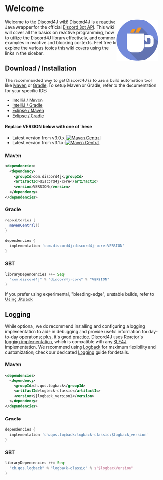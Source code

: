 # Welcome

<img align="right" src="https://raw.githubusercontent.com/Discord4J/discord4j-web/master/public/logo.svg?sanitize=true" width=27%>

Welcome to the Discord4J wiki! Discord4J is a [reactive](https://www.reactivemanifesto.org/) Java wrapper for the official [Discord Bot API](https://discordapp.com/developers/docs/intro). This wiki will cover all the basics on reactive
programming, how to utilize the Discord4J library effectively, and common examples in reactive and blocking contexts. Feel free to explore the various topics this wiki covers using the links in the sidebar.

## Download / Installation
The recommended way to get Discord4J is to use a build automation tool like [Maven](https://maven.apache.org/) or [Gradle](https://gradle.org/). To setup Maven or Gradle, refer to the documentation for your specific IDE:

* [IntelliJ / Maven](https://www.jetbrains.com/help/idea/maven-support.html)
* [IntelliJ / Gradle](https://www.jetbrains.com/help/idea/getting-started-with-gradle.html)
* [Eclipse / Maven](http://www.vogella.com/tutorials/EclipseMaven/article.html)
* [Eclipse / Gradle](http://www.vogella.com/tutorials/EclipseGradle/article.html)

#### Replace VERSION below with one of these
* Latest version from v3.0.x: [![Maven Central](https://img.shields.io/maven-central/v/com.discord4j/discord4j-core/3.0.svg?style=flat-square)](https://search.maven.org/artifact/com.discord4j/discord4j-core)
* Latest version from v3.1.x: [![Maven Central](https://img.shields.io/maven-central/v/com.discord4j/discord4j-core.svg?style=flat-square)](https://search.maven.org/artifact/com.discord4j/discord4j-core)

### Maven
```xml
<dependencies>
  <dependency>
    <groupId>com.discord4j</groupId>
    <artifactId>discord4j-core</artifactId>
    <version>VERSION</version>
  </dependency>
</dependencies>
```
### Gradle
```groovy
repositories {
  mavenCentral()
}

dependencies {
  implementation 'com.discord4j:discord4j-core:VERSION'
}
```
### SBT
```scala
libraryDependencies ++= Seq(
  "com.discord4j" % "discord4j-core" % "VERSION"
)
```
If you prefer using experimental, "bleeding-edge", unstable builds, refer to [Using Jitpack](Using-Jitpack.md).

## Logging
While optional, we do recommend installing and configuring a logging implementation to aide in debugging and provide useful information for day-to-day operations; plus, it's [good practice](https://softwareengineering.stackexchange.com/questions/37294/logging-why-and-what). Discord4J uses Reactor's [logging implementation](https://projectreactor.io/docs/core/release/reference/#_logging_a_sequence), which is compatible with any [SLF4J](https://www.slf4j.org/) implementation. We recommend using [Logback](https://logback.qos.ch/) for maximum flexibility and customization; check our dedicated [Logging](Logging.md) guide for details.
### Maven
```xml
<dependencies>
  <dependency>
    <groupId>ch.qos.logback</groupId>
    <artifactId>logback-classic</artifactId>
    <version>${logback_version}</version>
  </dependency>
</dependencies>
```
### Gradle
```groovy
dependencies {
  implementation 'ch.qos.logback:logback-classic:$logback_version'
}
```
### SBT
```scala
libraryDependencies ++= Seq(
  "ch.qos.logback" % "logback-classic" % s"$logbackVersion"
)
```